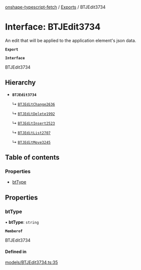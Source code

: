 [onshape-typescript-fetch](../README.md) / [Exports](../modules.md) / BTJEdit3734

# Interface: BTJEdit3734

An edit that will be applied to the application element's json data.

**`Export`**

**`Interface`**

BTJEdit3734

## Hierarchy

- **`BTJEdit3734`**

  ↳ [`BTJEditChange2636`](BTJEditChange2636.md)

  ↳ [`BTJEditDelete1992`](BTJEditDelete1992.md)

  ↳ [`BTJEditInsert2523`](BTJEditInsert2523.md)

  ↳ [`BTJEditList2707`](BTJEditList2707.md)

  ↳ [`BTJEditMove3245`](BTJEditMove3245.md)

## Table of contents

### Properties

- [btType](BTJEdit3734.md#bttype)

## Properties

### btType

• **btType**: `string`

**`Memberof`**

BTJEdit3734

#### Defined in

[models/BTJEdit3734.ts:35](https://github.com/toebes/onshape-typescript-fetch/blob/3e11ae1/models/BTJEdit3734.ts#L35)
